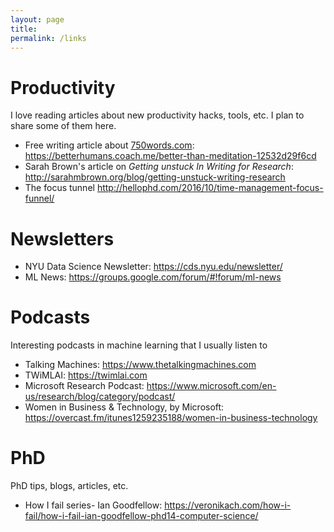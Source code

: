 ```yaml
---
layout: page
title: 
permalink: /links
---
```


<!-- * [**Productivity**](#productivity)
* [**Newsletters**](#newsletters)
* [**Podcasts**](#podcasts)
* [**PhD**](#phd)
 -->

# Productivity
I love reading articles about new productivity hacks, tools, etc. I plan to share some of them here.

* Free writing article about [750words.com](www.750words.com): <https://betterhumans.coach.me/better-than-meditation-12532d29f6cd>
* Sarah Brown's article on *Getting unstuck In Writing for Research*: <http://sarahmbrown.org/blog/getting-unstuck-writing-research>
* The focus tunnel <http://hellophd.com/2016/10/time-management-focus-funnel/>
<!-- * PhD guilt: my own post with ideas from others: [PhD Guilt]({{ site.baseurl }}/phdguilt) -->

# Newsletters

* NYU Data Science Newsletter: <https://cds.nyu.edu/newsletter/>
* ML News: <https://groups.google.com/forum/#!forum/ml-news>

# Podcasts
Interesting podcasts in machine learning that I usually listen to

* Talking Machines: <https://www.thetalkingmachines.com>
* TWiMLAI: <https://twimlai.com>
* Microsoft Research Podcast: <https://www.microsoft.com/en-us/research/blog/category/podcast/>
* Women in Business & Technology, by Microsoft: <https://overcast.fm/itunes1259235188/women-in-business-technology>

# PhD 
PhD tips, blogs, articles, etc. 

* How I fail series- Ian Goodfellow: <https://veronikach.com/how-i-fail/how-i-fail-ian-goodfellow-phd14-computer-science/>
